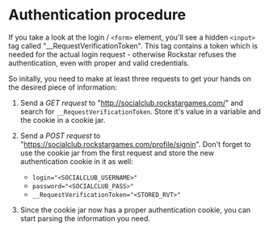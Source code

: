 # Authentication procedure

If you take a look at the login / `<form>` element, you'll see a hidden `<input>` tag called "__RequestVerificationToken". This tag contains a token which is needed for the actual login request - otherwise Rockstar refuses the authentication, even with proper and valid credentials.

So initally, you need to make at least three requests to get your hands on the desired piece of information:

1. Send a _GET request_ to "http://socialclub.rockstargames.com/" and search for `__RequestVerificationToken`. Store it's value in a variable and the cookie in a cookie jar.

2. Send a _POST request_ to "https://socialclub.rockstargames.com/profile/signin". Don't forget to use the cookie jar from the first request and store the new authentication cookie in it as well:

    - `login="<SOCIALCLUB_USERNAME>"`  
    - `password="<SOCIALCLUB_PASS>"`   
    - `__RequestVerificationToken="<STORED_RVT>"`

3. Since the cookie jar now has a proper authentication cookie, you can start parsing the information you need.

